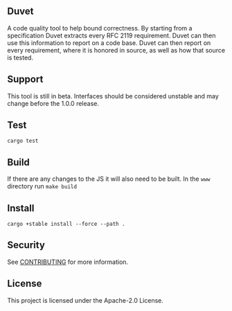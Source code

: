 ## Duvet

A code quality tool to help bound correctness.
By starting from a specification Duvet extracts every RFC 2119 requirement.
Duvet can then use this information to report on a code base.
Duvet can then report on every requirement,
where it is honored in source,
as well as how that source is tested.

## Support
This tool is still in beta.
Interfaces should be considered unstable and may change before the 1.0.0 release.

## Test
```
cargo test
```

## Build

If there are any changes to the JS
it will also need to be built.
In the `www` directory run `make build`

## Install
```
cargo +stable install --force --path .
````

## Security

See [CONTRIBUTING](CONTRIBUTING.md#security-issue-notifications) for more information.

## License

This project is licensed under the Apache-2.0 License.

